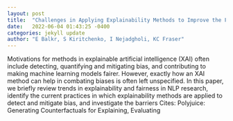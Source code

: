 ```yaml
---
layout: post
title:  "Challenges in Applying Explainability Methods to Improve the Fairness of NLP Models"
date:   2022-06-04 01:43:25 -0400
categories: jekyll update
author: "E Balkr, S Kiritchenko, I Nejadgholi, KC Fraser"
---
```

Motivations for methods in explainable artificial intelligence (XAI) often include detecting, quantifying and mitigating bias, and contributing to making machine learning models fairer. However, exactly how an XAI method can help in combating biases is often left unspecified. In this paper, we briefly review trends in explainability and fairness in NLP research, identify the current practices in which explainability methods are applied to detect and mitigate bias, and investigate the barriers  Cites: Polyjuice: Generating Counterfactuals for Explaining, Evaluating 